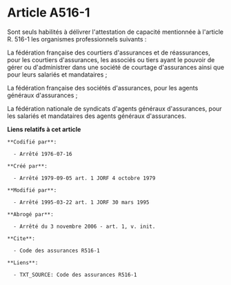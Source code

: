 # Article A516-1

Sont seuls habilités à délivrer l'attestation de capacité mentionnée à l'article R. 516-1 les organismes professionnels
suivants :

La fédération française des courtiers d'assurances et de réassurances, pour les courtiers d'assurances, les associés ou tiers
ayant le pouvoir de gérer ou d'administrer dans une société de courtage d'assurances ainsi que pour leurs salariés et
mandataires ;

La fédération française des sociétés d'assurances, pour les agents généraux d'assurances ;

La fédération nationale de syndicats d'agents généraux d'assurances, pour les salariés et mandataires des agents généraux
d'assurances.

**Liens relatifs à cet article**

	**Codifié par**:

	  - Arrêté 1976-07-16

	**Créé par**:

	  - Arrêté 1979-09-05 art. 1 JORF 4 octobre 1979

	**Modifié par**:

	  - Arrêté 1995-03-22 art. 1 JORF 30 mars 1995

	**Abrogé par**:

	  - Arrêté du 3 novembre 2006 - art. 1, v. init.

	**Cite**:

	  - Code des assurances R516-1

	**Liens**:

	  - TXT_SOURCE: Code des assurances R516-1
